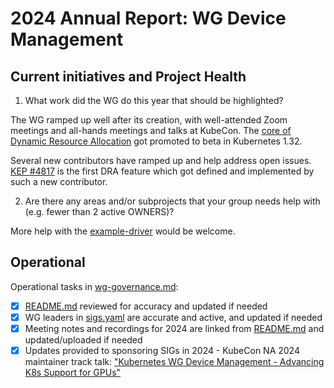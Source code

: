 # 2024 Annual Report: WG Device Management

## Current initiatives and Project Health


1. What work did the WG do this year that should be highlighted?

The WG ramped up well after its creation, with well-attended Zoom meetings and
all-hands meetings and talks at KubeCon. The [core of Dynamic Resource
Allocation](https://github.com/kubernetes/enhancements/issues/4381) got
promoted to beta in Kubernetes 1.32.

Several new contributors have ramped up and help address open issues. [KEP
#4817](https://github.com/kubernetes/enhancements/issues/4817) is the first
DRA feature which got defined and implemented by such a new contributor.

2. Are there any areas and/or subprojects that your group needs help with
   (e.g. fewer than 2 active OWNERS)?

More help with the
[example-driver](https://github.com/kubernetes-sigs/dra-example-driver) would
be welcome.

## Operational

Operational tasks in [wg-governance.md]:

- [X] [README.md] reviewed for accuracy and updated if needed
- [X] WG leaders in [sigs.yaml] are accurate and active, and updated if needed
- [X] Meeting notes and recordings for 2024 are linked from [README.md] and updated/uploaded if needed
- [X] Updates provided to sponsoring SIGs in 2024
      - KubeCon NA 2024 maintainer track talk:
        ["Kubernetes WG Device Management - Advancing K8s Support for GPUs"](https://kccncna2024.sched.com/event/1hovp/kubernetes-wg-device-management-advancing-k8s-support-for-gpus-john-belamaric-google-patrick-ohly-intel-kevin-klues-nvidia)

[wg-governance.md]: https://git.k8s.io/community/committee-steering/governance/wg-governance.md
[README.md]: https://git.k8s.io/community/wg-device-management/README.md
[sigs.yaml]: https://git.k8s.io/community/sigs.yaml

